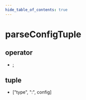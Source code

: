```yaml
---
hide_table_of_contents: true
---
```


# parseConfigTuple

## operator

- [:](./parseconfigtuple.md)

## tuple

- ["type", ":", config]
